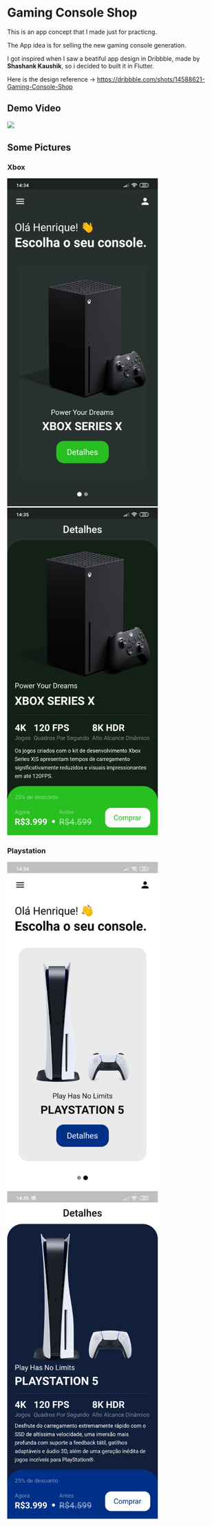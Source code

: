 # Gaming Console Shop
This is an app concept that I made just for practicng.

The App idea is for selling the new gaming console generation.

I got inspired when I saw a beatiful app design in Dribbble, made by <b>Shashank Kaushik</b>, so i decided to built it in Flutter.

Here is the design reference -> https://dribbble.com/shots/14588621-Gaming-Console-Shop

<h2>Demo Video</h2>

<img src="demo/app_video.gif" width="350"/>

<h2>Some Pictures</h2>

<h3>Xbox</h3>

<img src="demo/xbox_carousel.jpg" width="350"/>

<img src="demo/xbox_details_page.jpg" width="350"/>

<h3>Playstation</h3>

<img src="demo/playstation_carousel.jpg" width="350"/>

<img src="demo/playstation_details_page.jpg" width="350"/>

